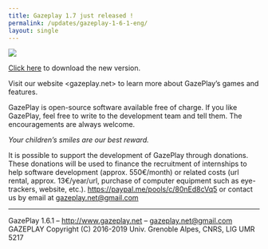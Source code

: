 ```yaml
---
title: Gazeplay 1.7 just released !
permalink: /updates/gazeplay-1-6-1-eng/
layout: single
---
```


<img src="{{site.baseurl}}/assets/images/gazeplayClassicLogo.png"/>

[Click here](https://gazeplay.github.io/GazePlay/installation/) to download the new version.


Visit our website <gazeplay.net> to learn more about GazePlay’s games and features.

GazePlay is open-source software available free of charge. If you like GazePlay, feel free to write to the development team and tell them. The encouragements are always welcome.

_Your children’s smiles are our best reward._

It is possible to support the development of GazePlay through donations. These donations will be used to finance the recruitment of internships to help software development (approx. 550€/month) or related costs (url rental, approx. 13€/year/url, purchase of computer equipment such as eye-trackers, website, etc.). <https://paypal.me/pools/c/80nEd8cVq5> or contact us by email at <gazeplay.net@gmail.com>

---

GazePlay 1.6.1 – http://www.gazeplay.net – <gazeplay.net@gmail.com>  
GAZEPLAY Copyright (C) 2016-2019 Univ. Grenoble Alpes, CNRS, LIG UMR 5217
